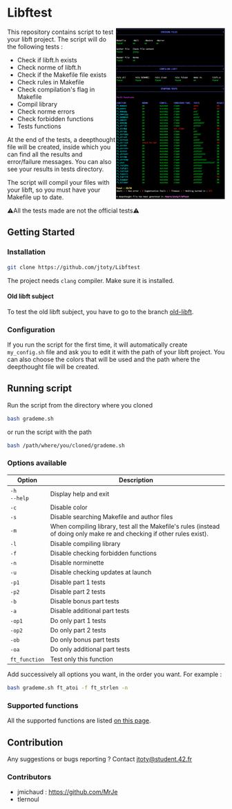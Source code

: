 # Libftest
<img align="right" src="./srcs/img_readme.png" width="50%"/>
This repository contains script to test your libft project.
The script will do the following tests :

- Check if libft.h exists
- Check norme of libft.h
- Check if the Makefile file exists
- Check rules in Makefile
- Check compilation's flag in Makefile
- Compil library
- Check norme errors
- Check forbidden functions
- Tests functions

At the end of the tests, a deepthought file will be created, inside which you
can find all the results and error/failure messages. You can also see your
results in tests directory.

The script will compil your files with your libft, so you must have your
Makefile up to date.

:warning:All the tests made are not the official tests:warning:

## Getting Started

### Installation

```bash
git clone https://github.com/jtoty/Libftest
```
The project needs `clang` compiler. Make sure it is installed.

#### Old libft subject
To test the old libft subject, you have to go to the branch [old-libft](https://github.com/jtoty/Libftest/tree/old-libft).

### Configuration

If you run the script for the first time, it will automatically create
`my_config.sh` file and ask you to edit it with the path of your libft
project.
You can also choose the colors that will be used and the path where the
deepthought file will be created.

## Running script

Run the script from the directory where you cloned
```bash
bash grademe.sh
```
or run the script with the path
```bash
bash /path/where/you/cloned/grademe.sh
```

### Options available
| Option | Description |
| --- | --- |
| `-h`<br />`--help` | Display help and exit |
| `-c` | Disable color |
| `-s` | Disable searching Makefile and author files |
| `-m` | When compiling library, test all the Makefile's rules (instead of doing only make re and checking if other rules exist). |
| `-l` | Disable compiling library |
| `-f` | Disable checking forbidden functions |
| `-n` | Disable norminette |
| `-u` | Disable checking updates at launch |
| `-p1` | Disable part 1 tests |
| `-p2` | Disable part 2 tests |
| `-b`| Disable bonus part tests |
| `-a` | Disable additional part tests |
| `-op1`| Do only part 1 tests |
| `-op2`| Do only part 2 tests |
| `-ob` | Do only bonus part tests |
| `-oa` | Do only additional part tests |
| `ft_function` | Test only this function |

Add successively all options you want, in the order you want.
For example :
```bash
bash grademe.sh ft_atoi -f ft_strlen -n
```

### Supported functions
All the supported functions are listed [on this page](https://github.com/jtoty/Libftest/blob/master/supported_functions.md).
## Contribution

Any suggestions or bugs reporting ?
Contact jtoty@student.42.fr

### Contributors
- jmichaud : https://github.com/MrJe
- tlernoul
